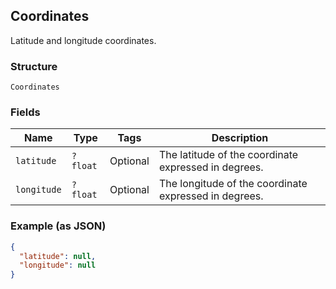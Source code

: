 ## Coordinates

Latitude and longitude coordinates.

### Structure

`Coordinates`

### Fields

| Name | Type | Tags | Description |
|  --- | --- | --- | --- |
| `latitude` | `?float` | Optional | The latitude of the coordinate expressed in degrees. |
| `longitude` | `?float` | Optional | The longitude of the coordinate expressed in degrees. |

### Example (as JSON)

```json
{
  "latitude": null,
  "longitude": null
}
```

